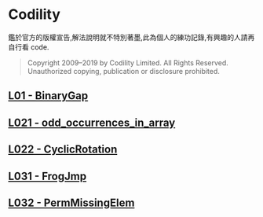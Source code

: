 # Codility
鑑於官方的版權宣告,解法說明就不特別著墨,此為個人的練功記錄,有興趣的人請再自行看 code.
>Copyright 2009–2019 by Codility Limited. All Rights Reserved. Unauthorized copying, publication or disclosure prohibited.
## [L01  - BinaryGap](https://app.codility.com/programmers/lessons/1-iterations/binary_gap/)
## [L021 - odd_occurrences_in_array](https://app.codility.com/programmers/lessons/2-arrays/odd_occurrences_in_array/)
## [L022 - CyclicRotation](https://app.codility.com/programmers/lessons/2-arrays/cyclic_rotation/)
## [L031 - FrogJmp](https://app.codility.com/programmers/lessons/3-time_complexity/frog_jmp/)
## [L032 - PermMissingElem](https://app.codility.com/programmers/lessons/3-time_complexity/perm_missing_elem/)